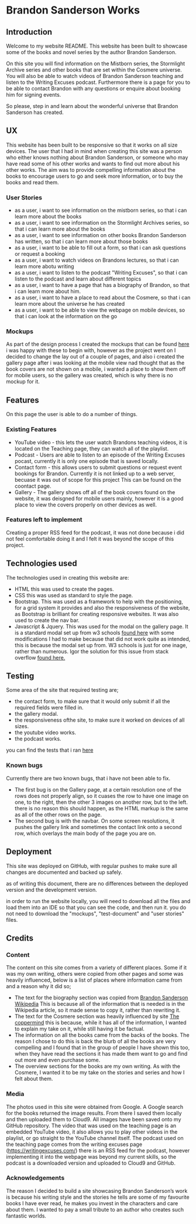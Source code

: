 # Brandon Sanderson Works

## Introduction
Welcome to my website README.
This website has been built to showcase some of the books and novel series by the author Brandon Sanderson.

On this site you will find information on the Mistborn series, the Stormlight Archive series and other books that are set within the Cosmere universe.
You will also be able to watch videos of Brandon Sanderson teaching and listen to the Writing Excuses podcast. Furthermore there is a page for you to be able to contact Brandon with any questions or enquire about booking him for signing events.

So please, step in and learn about the wonderful universe that Brandon Sanderson has created.


## UX
This website has been built to be responsive so that it works on all size devices. The user that I had in mind when creating this site was a person who either knows nothing about Brandon Sanderson, or someone who may have read some of his other works and wants to find out more about his other works.
The aim was to provide compelling information about the books to encourage users to go and seek more information, or to buy the books and read them.

### User Stories

- as a user, i want to see information on the mistborn series, so that i can learn more about the books
- as a user, i want to see information on the Stormlight Archives series, so that i can learn more about the books
- as a user, i want to see information on other books Brandon Sanderson has written, so that i can learn more about those books
- as a user, i want to be able to fill out a form, so that i can ask questions or request a booking
- as a user, i want to watch videos on Brandons lectures, so that i can learn more abotu writing
- as a user, i want to listen to the podcast "Writing Excuses", so that i can listen to the podcast and learn about different topics
- as a user, i want to have a page that has a biography of Brandon, so that i can learn more about him.
- as a user, i want to have a place to read about the Cosmere, so that i can learn more about the universe he has created
- as a user, i want to be able to view the webpage on mobile devices, so that i can look at the information on the go


### Mockups

As part of the design process I created the mockups that can be found [here](https://github.com/ALDrinkwater1989/stream-one-project/tree/master/assets/Mockups) i was happy with these to begin with, however as the project went on
I decided to change the lay out of a couple of pages, and also i created the gallery page after i was looking at the mobile view nad thought that as the
book covers are not shown on a mobile, i wanted a place to show them off for mobile users, so the gallery was created, which is why there is no mockup for it.

## Features

On this page the user is able to do a number of things.

### Existing Features

* YouTube video - this lets the user watch Brandons teaching videos, it is located on the Teaching page, they can watch all of the playlist.
* Podcast - Users are able to listen to an episode of the Writing Excuses pocast, currently it is only one episode that is saved locally.
* Contact form - this allows users to submit questions or request event bookings for Brandon. Currently it is not linked up to a web server, becuase it was out of scope for this project
This can be found on the coontact page.
* Gallery - The gallery shows off all of the book covers found on the website, it was deisgned for mobile users mainly, however it is a good place to view
the covers properly on other devices as well.

### Features left to implement

Creating a proper RSS feed for the podcast, it was not done because i did not feel comfortable doing it and I felt it was beyond the scope of this project.



## Technologies used
The technologies used in creating this website are:
* HTML this was used to create the pages.
* CSS this was used as standard to style the page.
* Bootstrap. This was used as a framework to help with the positioning, for a grid system it provides and also the responsiveness of the website, as Bootstrap is brilliant for creating responsive websites.
It was also used to create the nav bar.
* Javascript & Jquery. This was used for the modal on the gallery page. It is a standard modal set up from w3 schools [found here](https://www.w3schools.com/howto/howto_css_modal_images.asp) with some modifications I had to make because that did not work quite as intended, this is because the modal set up from. W3 schools is just for one inage, rather than numerous. Igor the solution for this issue from stack overflow [found here.](https://stackoverflow.com/questions/41275958/modal-image-galleries-multiple-images)


## Testing

Some area of the site that required testing are;

- the contact form, to make sure that it would only submit if all the required fields were filled in.
- the gallery modal.
- the responsiveness ofthe site, to make sure it worked on devices of all sizes.
- the youtube video works.
- the podcast works.

you can find the tests that i ran [here](https://github.com/ALDrinkwater1989/stream-one-project/tree/master/assets/test-document)

### Known bugs

Currently there are two known bugs, that i have not been able to fix.

- The first bug is on the Gallery page, at a certain resolution one of the rows does not properly align, so it cuases the row to have one image on one, to the right, then the other 3 images on another row, but to the left. there is no reason this should happen, as the HTML markup is the same as all of the other rows on the page.
- The second bug is with the navbar. On some screen resolutions, it pushes the gallery link and sometimes the contact link onto a second row, which overlays the main body of the page you are on.


## Deployment

This site was deployed on GitHub, with regular pushes to make sure all changes are documented and backed up safely.

as of writing this document, there are no differences between the deployed version and the development version.

in order to run the website locally, you will need to download all the files and load them into an IDE so that you can see the code, and then run it. you do not need to download the "mockups", "test-document" and "user stories" files.

## Credits

### Content
The content on this site comes from a variety of different places. Some if it was my own writing, others were copied from other pages and some was heavily influenced, below is a list of places where information came from and a reason why it did so;
- The text for the biography section was copied from [Brandon Sanderson Wikipedia](https://en.wikipedia.org/wiki/Brandon_Sanderson) This is because all of the information that is needed is in the Wikipedia article, so it made sense to copy it, rather than rewriting it.
- The text for the Cosmere section was heavily influenced by site [The coppermind](https://coppermind.net/wiki/Cosmere) this is because, while it has all of the information, I wanted to explain my take on it, while still having it be factual.
- The information on all the books came from the backs of the books. The reason I chose to do this is back the blurb of all the books are very compelling and I found that in the group of people I have shown this too, when they have read the sections it has made them want to go and find out more and even purchase some.
- The overview sections for the books are my own writing. As with the Cosmere, I wanted it to be my take on the stories and series and how I felt about them.

### Media
The photos used in this site were obtained from Google. A Google search for the books returned the image results. From there I saved them locally and then uploaded them to Cloud9. All images have been saved onto my GitHub repository.
The video that was used on the teaching page is an embedded YouTube video, it also allows you to play other videos in the playlist, or go straight to the YouTube channel itself.
The podcast used on the teaching page comes from the writing excuses page (https://writingexcuses.com/) there is an RSS feed for the podcast, however implementing it into the webpage was beyond my current skills, so the podcast is a downloaded version and uploaded to Cloud9 and GitHub.

### Acknowledgements
The reason I decided to build a site showcasing Brandon Sanderson’s work is because his writing style and the stories he tells are some of my favourite books I have ever read, he makes you invest in the characters and care about them. I wanted to pay a small tribute to an author who creates such fantastic worlds.
